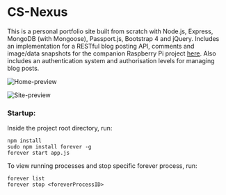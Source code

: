 # CS-Nexus
This is a personal portfolio site built from scratch with Node.js, Express, MongoDB (with Mongoose), Passport.js, Bootstrap 4 and jQuery. Includes an implementation for a RESTful blog posting API, comments and image/data snapshots for the companion Raspberry Pi project <a href="https://github.com/Tymotex/Hydroponix">here</a>. Also includes an authentication system and authorisation levels for managing blog posts. 

![Home-preview](/public/cs-home-preview.gif)

![Site-preview](/public/cs-nexus-preview.gif)

### Startup:
Inside the project root directory, run:
```
npm install
sudo npm install forever -g
forever start app.js
```
To view running processes and stop specific forever process, run:
```
forever list
forever stop <foreverProcessID>
```
